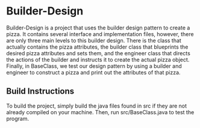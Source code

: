 # Builder-Design

Builder-Design is a project that uses the builder design pattern to 
create a pizza. It contains several interface and implementation files, however,
there are only three main levels to this builder design.
There is the class that actually contains the pizza attributes, the builder class
that blueprints the desired pizza attributes and sets them, and the
engineer class that directs the actions of the builder and instructs it
to create the actual pizza object. Finally, in BaseClass, we test our design 
pattern by using a builder and engineer to construct a pizza and print out the
attributes of that pizza.

## Build Instructions

To build the project, simply build the java files found in src if they are
not already compiled on your machine. Then, run src/BaseClass.java to test the program.